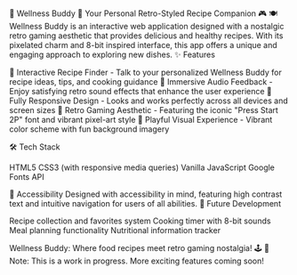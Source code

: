🍲 Wellness Buddy 🤖
Your Personal Retro-Styled Recipe Companion 🎮 🍽️
Wellness Buddy is an interactive web application designed with a nostalgic retro gaming aesthetic that provides delicious and healthy recipes. With its pixelated charm and 8-bit inspired interface, this app offers a unique and engaging approach to exploring new dishes.
✨ Features

🍳 Interactive Recipe Finder - Talk to your personalized Wellness Buddy for recipe ideas, tips, and cooking guidance
🎵 Immersive Audio Feedback - Enjoy satisfying retro sound effects that enhance the user experience
📱 Fully Responsive Design - Looks and works perfectly across all devices and screen sizes
🎨 Retro Gaming Aesthetic - Featuring the iconic "Press Start 2P" font and vibrant pixel-art style
🌈 Playful Visual Experience - Vibrant color scheme with fun background imagery

🛠️ Tech Stack

HTML5
CSS3 (with responsive media queries)
Vanilla JavaScript
Google Fonts API

💯 Accessibility
Designed with accessibility in mind, featuring high contrast text and intuitive navigation for users of all abilities.
🚀 Future Development

Recipe collection and favorites system
Cooking timer with 8-bit sounds
Meal planning functionality
Nutritional information tracker


Wellness Buddy: Where food recipes meet retro gaming nostalgia! 🕹️ 🍕
Note: This is a work in progress. More exciting features coming soon!
